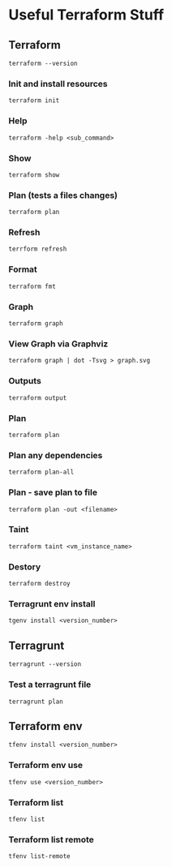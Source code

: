 # Useful Terraform Stuff


## Terraform
```
terraform --version
```

### Init and install resources
```
terraform init
```

### Help
```
terraform -help <sub_command>
```

### Show
```
terraform show
```

### Plan (tests a files changes)
```
terraform plan
```

### Refresh
```
terrform refresh
```

### Format
```
terraform fmt
```

### Graph
```
terraform graph
```

### View Graph via Graphviz
```
terraform graph | dot -Tsvg > graph.svg
```

### Outputs
```
terraform output
```

### Plan 
```
terraform plan
```

### Plan any dependencies
```
terraform plan-all
```

### Plan - save plan to file
```
terraform plan -out <filename>
```

### Taint
```
terraform taint <vm_instance_name>
```

### Destory
```
terraform destroy
```

### Terragrunt env install
```
tgenv install <version_number>
```

## Terragrunt
```
terragrunt --version
```

### Test a terragrunt file
```
terragrunt plan
```





## Terraform env
```
tfenv install <version_number>
```

### Terraform env use
```
tfenv use <version_number>
```

### Terraform list
```
tfenv list
```

### Terraform list remote
```
tfenv list-remote
```


